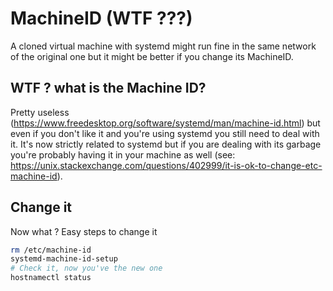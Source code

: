 # MachineID (WTF ???)
A cloned virtual machine with systemd might run fine in the same network of the original one but it might be better
if you change its MachineID.

## WTF ? what is the Machine ID?
Pretty useless (https://www.freedesktop.org/software/systemd/man/machine-id.html) but even if you don't like it and you're
using systemd you still need to deal with it. It's now strictly related to systemd but if you are dealing with its garbage
you're probably having it in your machine as well (see: https://unix.stackexchange.com/questions/402999/it-is-ok-to-change-etc-machine-id).

## Change it
Now what ? Easy steps to change it
```sh
rm /etc/machine-id
systemd-machine-id-setup
# Check it, now you've the new one
hostnamectl status
```
